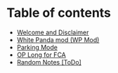 # Table of contents

* [Welcome and Disclaimer](README.md)
* [White Panda mod (WP Mod)](white-panda-mod-wp-mod.md)
* [Parking Mode](parking-mode.md)
* [OP Long for FCA](op-long-for-fca.md)
* [Random Notes \[ToDo\]](page.md)
